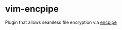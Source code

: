 # vim-encpipe

Plugin that allows seamless file encryption via [encpipe][]

[encpipe]: https://github.com/jedisct1/encpipe
